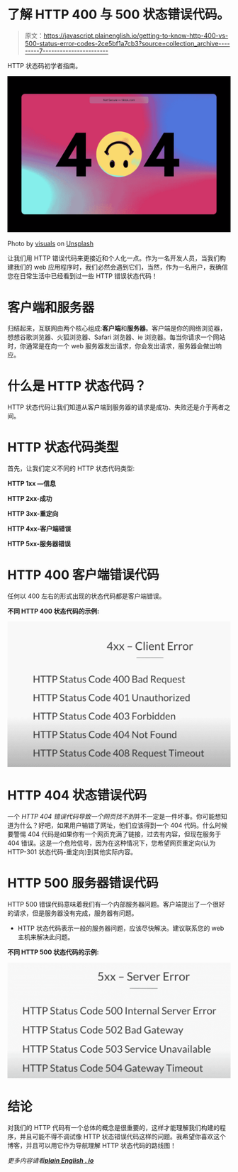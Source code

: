 # 了解 HTTP 400 与 500 状态错误代码。

> 原文：<https://javascript.plainenglish.io/getting-to-know-http-400-vs-500-status-error-codes-2ce5bf1a7cb3?source=collection_archive---------7----------------------->

HTTP 状态码初学者指南。

![](img/67470fba0211ddbc326d0eeba12d0b36.png)

Photo by [visuals](https://unsplash.com/@visuals?utm_source=medium&utm_medium=referral) on [Unsplash](https://unsplash.com?utm_source=medium&utm_medium=referral)

让我们用 HTTP 错误代码来更接近和个人化一点。作为一名开发人员，当我们构建我们的 web 应用程序时，我们必然会遇到它们，当然，作为一名用户，我确信您在日常生活中已经看到过一些 HTTP 错误状态代码！

# 客户端和服务器

归结起来，互联网由两个核心组成:**客户端**和**服务器**。客户端是你的网络浏览器，想想谷歌浏览器、火狐浏览器、Safari 浏览器、ie 浏览器。每当你请求一个网站时，你通常是在向一个 web 服务器发出请求，你会发出请求，服务器会做出响应。

# 什么是 HTTP 状态代码？

HTTP 状态代码让我们知道从客户端到服务器的请求是成功、失败还是介于两者之间。

# HTTP 状态代码类型

首先，让我们定义不同的 HTTP 状态代码类型:

**HTTP 1xx —信息**

**HTTP 2xx-成功**

**HTTP 3xx-重定向**

**HTTP 4xx-客户端错误**

**HTTP 5xx-服务器错误**

# HTTP 400 客户端错误代码

任何以 400 左右的形式出现的状态代码都是客户端错误。

**不同 HTTP 400 状态代码的示例:**

![](img/d0bffd2c79361f63b81499a90f67828e.png)

# HTTP 404 状态错误代码

一个 *HTTP 404 错误代码导致一个网页找不到*并不一定是一件坏事。你可能想知道为什么？好吧，如果用户输错了网址，他们应该得到一个 404 代码。什么时候要警惕 404 代码是如果你有一个网页充满了链接，过去有内容，但现在服务于 404 错误。这是一个危险信号，因为在这种情况下，您希望网页重定向(认为 HTTP-301 状态代码-重定向)到其他实际内容。

# HTTP 500 服务器错误代码

HTTP 500 错误代码意味着我们有一个内部服务器问题。客户端提出了一个很好的请求，但是服务器没有完成，服务器有问题。

*   HTTP 状态代码表示一般的服务器问题，应该尽快解决。建议联系您的 web 主机来解决此问题。

**不同 HTTP 500 状态代码的示例:**

![](img/c166e715da0b7ff77254bf7b47bb612c.png)

# 结论

对我们的 HTTP 代码有一个总体的概念是很重要的，这样才能理解我们构建的程序，并且可能不得不调试像 HTTP 状态错误代码这样的问题。我希望你喜欢这个博客，并且可以用它作为导航理解 HTTP 状态代码的路线图！

*更多内容请看*[***plain English . io***](http://plainenglish.io/)